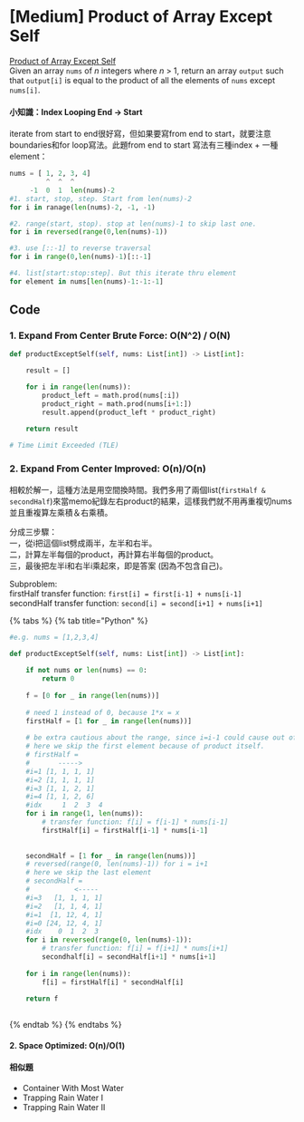 # \[Medium\] Product of Array Except Self

[Product of Array Except Self](https://leetcode.com/problems/product-of-array-except-self/)  
Given an array `nums` of _n_ integers where _n_ &gt; 1, return an array `output` such that `output[i]` is equal to the product of all the elements of `nums` except `nums[i]`.

#### 小知識：Index Looping End -&gt; Start 

iterate from start to end很好寫，但如果要寫from end to start，就要注意boundaries和for loop寫法。此題from end to start 寫法有三種index + 一種element：

```python
nums = [ 1, 2, 3, 4]
         ^  ^  ^
     -1  0  1  len(nums)-2
#1. start, stop, step. Start from len(nums)-2
for i in ranage(len(nums)-2, -1, -1)

#2. range(start, stop). stop at len(nums)-1 to skip last one.
for i in reversed(range(0,len(nums)-1))

#3. use [::-1] to reverse traversal
for i in range(0,len(nums)-1)[::-1]

#4. list[start:stop:step]. But this iterate thru element 
for element in nums[len(nums)-1:-1:-1]
```

## Code

### 1. Expand From Center Brute Force: O\(N^2\) / O\(N\)

```python
def productExceptSelf(self, nums: List[int]) -> List[int]:

    result = []

    for i in range(len(nums)):
        product_left = math.prod(nums[:i])
        product_right = math.prod(nums[i+1:])
        result.append(product_left * product_right)

    return result
    
# Time Limit Exceeded (TLE)
```

### 2. Expand From Center Improved: O\(n\)/O\(n\)

相較於解一，這種方法是用空間換時間。我們多用了兩個list\(`firstHalf & secondHalf`\)來當memo紀錄左右product的結果，這樣我們就不用再重複切nums並且重複算左乘積＆右乘積。

分成三步驟：  
一，從i把這個list劈成兩半，左半和右半。  
二，計算左半每個的product，再計算右半每個的product。  
三，最後把左半i和右半i乘起來，即是答案 \(因為不包含自己\)。  
  
Subproblem:   
firstHalf transfer function: `first[i] = first[i-1] + nums[i-1]`  
secondHalf transfer function: `second[i] = second[i+1] + nums[i+1]`

{% tabs %}
{% tab title="Python" %}
```python
#e.g. nums = [1,2,3,4]

def productExceptSelf(self, nums: List[int]) -> List[int]:
    
    if not nums or len(nums) == 0:
        return 0
        
    f = [0 for _ in range(len(nums))]
    
    # need 1 instead of 0, because 1*x = x
    firstHalf = [1 for _ in range(len(nums))]
    
    # be extra cautious about the range, since i=i-1 could cause out of range.
    # here we skip the first element because of product itself.
    # firstHalf =
    #       ----->
    #i=1 [1, 1, 1, 1] 
    #i=2 [1, 1, 1, 1]
    #i=3 [1, 1, 2, 1]
    #i=4 [1, 1, 2, 6]
    #idx     1  2  3  4
    for i in range(1, len(nums)):
        # transfer function: f[i] = f[i-1] * nums[i-1]
        firstHalf[i] = firstHalf[i-1] * nums[i-1]
    
    
    secondHalf = [1 for _ in range(len(nums))]
    # reversed(range(0, len(nums)-1)) for i = i+1
    # here we skip the last element
    # secondHalf = 
    #           <-----
    #i=3   [1, 1, 1, 1]
    #i=2   [1, 1, 4, 1]
    #i=1  [1, 12, 4, 1]
    #i=0 [24, 12, 4, 1]
    #idx    0  1  2  3   
    for i in reversed(range(0, len(nums)-1)):
        # transfer function: f[i] = f[i+1] * nums[i+1]
        secondhalf[i] = secondHalf[i+1] * nums[i+1]
    
    for i in range(len(nums)):
        f[i] = firstHalf[i] * secondHalf[i]
        
    return f
    
```
{% endtab %}
{% endtabs %}

#### 2. Space Optimized: O\(n\)/O\(1\)

#### 相似題

* Container With Most Water
* Trapping Rain Water I
* Trapping Rain Water II

